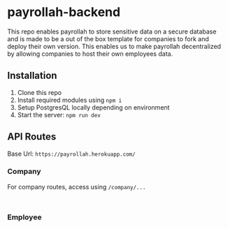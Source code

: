 # payrollah-backend

This repo enables payrollah to store sensitive data on a secure database and is made to be a out of the box template for companies to fork and deploy their own version. This enables us to make payrollah decentralized by allowing companies to host their own employees data.

## Installation

1. Clone this repo
1. Install required modules using `npm i`
1. Setup PostgresQL locally depending on environment 
1. Start the server: `npm run dev`

## API Routes

Base Url: `https://payrollah.herokuapp.com/`

### Company

For company routes, access using `/company/...`

```text


```

### Employee
